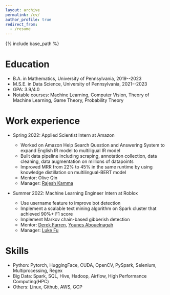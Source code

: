 ```yaml
---
layout: archive
permalink: /cv/
author_profile: true
redirect_from:
  - /resume
---
```


{% include base_path %}

Education
======
* B.A. in Mathematics, University of Pennsylvania, 2019--2023
* M.S.E. in Data Science, University of Pennsylvania, 2021--2023
* GPA: 3.9/4.0
* Notable courses: Machine Learning, Computer Vision, Theory of Machine Learning, Game Theory, Probability Theory

Work experience
======
* Spring 2022: Applied Scientist Intern at Amazon
  * Worked on Amazon Help Search Question and Answering System to expand English IR model to multiligual IR model 
  * Built data pipeline including scraping, annotation collection, data cleaning, data augmentation on millions of datapoints
  * Improved MRR from 22% to 45% in the same runtime by using knowledge distillation on multilingual-BERT model
  * Mentor: Olive Qin
  * Manager: [Rajesh Kamma](https://www.linkedin.com/in/rajesh-kamma-b1476837/)

* Summer 2022: Machine Learning Engineer Intern at Roblox
  * Use username feature to improve bot detection 
  * Implement a scalable text mining algorithm on Spark cluster that achieved 90%+ F1 score
  * Implement Markov chain-based gibberish detection
  * Mentor: [Derek Farren](https://www.linkedin.com/in/derekfarren/), [Younes Abouelnagah](https://www.linkedin.com/in/younosnaga/)
  * Manager: [Luke Fu](https://www.linkedin.com/in/luke-fu-93455a122/)
  
Skills
======
* Python: Pytorch, HuggingFace, CUDA, OpenCV, PySpark, Selenium, Multiprocessing, Regex
* Big Data: Spark, SQL, Hive, Hadoop, Airflow, High Performance Computing(HPC)
* Others: Linux, Github, AWS, GCP
